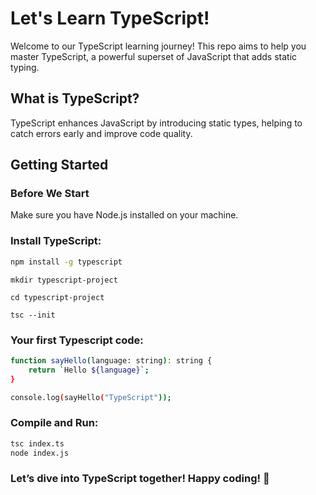 # Let's Learn TypeScript!

Welcome to our TypeScript learning journey! This repo aims to help you master TypeScript, a powerful superset of JavaScript that adds static typing.

## What is TypeScript?

TypeScript enhances JavaScript by introducing static types, helping to catch errors early and improve code quality.

## Getting Started

### Before We Start

Make sure you have Node.js installed on your machine.

### Install TypeScript:

```bash
npm install -g typescript
```

```
mkdir typescript-project

cd typescript-project

tsc --init
```

### Your first Typescript code:

```bash
function sayHello(language: string): string {
    return `Hello ${language}`;
}

console.log(sayHello("TypeScript"));
```

### Compile and Run:

```bash
tsc index.ts
node index.js
```

### Let’s dive into TypeScript together! Happy coding! 🚀
